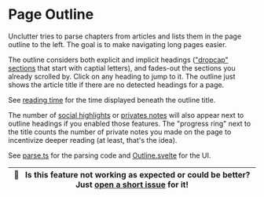 # Page Outline

Unclutter tries to parse chapters from articles and lists them in the page outline to the left. The goal is to make navigating long pages easier.

The outline considers both explicit and implicit headings (["dropcap" sections](https://www.newyorker.com/magazine/2018/11/12/why-doctors-hate-their-computers) that start with captial letters), and fades-out the sections you already scrolled by. Click on any heading to jump to it. The outline just shows the article title if there are no detected headings for a page.

See [reading time](https://github.com/lindylearn/unclutter/blob/main/docs/reading-time.md) for the time displayed beneath the outline title.

The number of [social highlights](https://github.com/lindylearn/unclutter/blob/main/docs/social-highlights.md) or [privates notes](https://github.com/lindylearn/unclutter/blob/main/docs/annotations.md) will also appear next to outline headings if you enabled those features. The "progress ring" next to the title counts the number of private notes you made on the page to incentivize deeper reading (at least, that's the idea).

See [parse.ts](https://github.com/lindylearn/unclutter/blob/main/source/overlay/outline/parse.ts) for the parsing code and [Outline.svelte](https://github.com/lindylearn/unclutter/blob/main/source/overlay/outline/Outline.svelte) for the UI.

| 🐛     **Is this feature not working as expected or could be better? Just [open a short issue](https://github.com/lindylearn/unclutter/issues/new) for it!** |
| ------------------------------------------------------------------------------------------------------------------------------------------------------------ |
